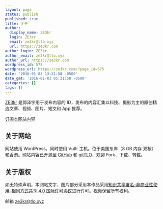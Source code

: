 ```yaml
---
layout: page
status: publish
published: true
title: 关于
author:
  display_name: ZE3kr
  login: ZE3kr
  email: ze3kr@tlo.xyz
  url: https://ze3kr.com
author_login: ZE3kr
author_email: ze3kr@tlo.xyz
author_url: https://ze3kr.com
wordpress_id: 575
wordpress_url: https://ze3kr.com/?page_id=575
date: '2016-01-03 13:31:58 -0500'
date_gmt: '2016-01-03 05:31:58 -0500'
categories: []
tags: []
---
```

<p><a href="https://ze3kr.com" target="_blank">ZE3kr</a> 是郭泽宇用于发布内容的 ID，发布的内容汇集以科技、摄影为主的原创精选文章、视频、图片、短文和 App 推荐。</p>
<p><a href="https://ze3kr.com/subscribe/">订阅本网站内容</a></p>
<h2>关于网站</h2>
<p>网站使用 WordPress，同时使用 Vultr 主机，位于美国东岸（8 GB 内存 双核）和香港。网站内容已开源至 <a href="https://github.com/ZE3kr/ZE3kr" target="_blank">GitHub</a> 和 <a href="https://git.tlo.xyz/ZE3kr/ZE3kr">gitTLO</a>，欢迎 Fork、下载、转载。</p>
<h2>关于版权</h2>
<p><del></del>如无特殊声明，本网站文字、图片部分采用本作品采用<a href="https://creativecommons.org/licenses/by-nc-sa/4.0/" target="_blank" rel="license">知识共享署名-非商业性使用-相同方式共享 4.0 国际许可协议</a>进行许可。视频保留所有权利。</p>
<p>邮箱 <a href="mailto:ze3kr@tlo.xyz" target="_blank">ze3kr@tlo.xyz</a></p>
